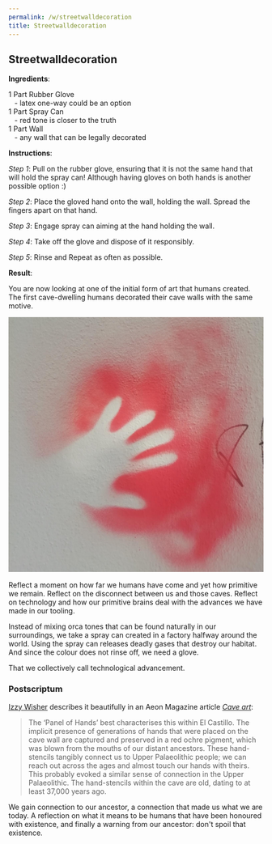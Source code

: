 ```yaml
---
permalink: /w/streetwalldecoration
title: Streetwalldecoration
---
```


## Streetwalldecoration

**Ingredients**:

1 Part Rubber Glove<br> 
&nbsp;&nbsp;&nbsp;- latex one-way could be an option<br>
1 Part Spray Can<br> 
&nbsp;&nbsp;&nbsp;- red tone is closer to the truth<br>
1 Part Wall<br> 
&nbsp;&nbsp;&nbsp;- any wall that can be legally decorated<br>

**Instructions**:

*Step 1*: Pull on the rubber glove, ensuring that it is not the same hand that will hold the spray can! Although having gloves on both hands is another possible option :)

*Step 2*: Place the gloved hand onto the wall, holding the wall. Spread the fingers apart on that hand.

*Step 3*: Engage spray can aiming at the hand holding the wall.

*Step 4*: Take off the glove and dispose of it responsibly.

*Step 5*: Rinse and Repeat as often as possible.

**Result**:

You are now looking at one of the initial form of art that humans created. The first cave-dwelling humans decorated their cave walls with the same motive. 

<img src='/f/i/hand.jpg'/>

Reflect a moment on how far we humans have come and yet how primitive we remain. Reflect on the disconnect between us and those caves. Reflect on technology and how our primitive brains deal with the advances we have made in our tooling. 

Instead of mixing orca tones that can be found naturally in our surroundings, we take a spray can created in a factory halfway around the world. Using the spray can releases deadly gases that destroy our habitat. And since the colour does not rinse off, we need a glove.

That we collectively call technological advancement.

### Postscriptum

[Izzy Wisher](https://aeon.co/users/izzy-wisher) describes it beautifully in an Aeon Magazine article [*Cave art*](https://aeon.co/essays/ice-age-art-making-was-a-tactile-joyous-exploration-of-the-world):

> The ‘Panel of Hands’ best characterises this within El Castillo. The implicit presence of generations of hands that were placed on the cave wall are captured and preserved in a red ochre pigment, which was blown from the mouths of our distant ancestors. These hand-stencils tangibly connect us to Upper Palaeolithic people; we can reach out across the ages and almost touch our hands with theirs. This probably evoked a similar sense of connection in the Upper Palaeolithic. The hand-stencils within the cave are old, dating to at least 37,000 years ago.

We gain connection to our ancestor, a connection that made us what we are today. A reflection on what it means to be humans that have been honoured with existence, and finally a warning from our ancestor: don't spoil that existence.

